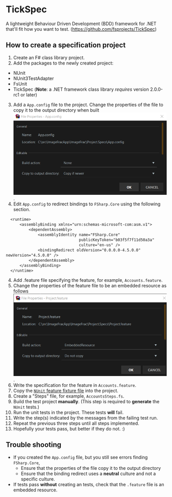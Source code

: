 # TickSpec

A lightweight Behaviour Driven Development (BDD) framework for .NET that'll fit how you want to test. (https://github.com/fsprojects/TickSpec)

## How to create a specification project

1. Create an F# class library project.
2. Add the packages to the newly created project:
  - NUnit
  - NUnit3TestAdapter
  - FsUnit
  - TickSpec (**Note**: a .NET framework class library *requires* version 2.0.0-rc1 or later)
3. Add a `App.config` file to the project. Change the properties of the file to copy it to the output directory when built ![App.config Properties](./TickSpec-AppConfig-Properties.png).
4. Edit `App.config` to redirect bindings to `FSharp.Core` using the following section.
  ```
    <runtime>
        <assemblyBinding xmlns="urn:schemas-microsoft-com:asm.v1">
            <dependentAssembly>
                <assemblyIdentity name="FSharp.Core"
                                  publicKeyToken="b03f5f7f11d50a3a"
                                  culture="en-us" />
                <bindingRedirect oldVersion="0.0.0.0-4.5.0.0" newVersion="4.5.0.0" />
            </dependentAssembly>
        </assemblyBinding>
    </runtime>

  ```
4. Add .feature file specifying the feature, for example, ``Accounts.feature``.
5. Change the properties of the feature file to be an embedded resource as follows ![Feature File Properties](./TickSpec-FeatureFile-Properties.png).
6. Write the specification for the feature in ``Accounts.feature``.
7. Copy the [`NUnit` feature fixture file](https://github.com/fsprojects/TickSpec/blob/master/Examples/ByFramework/NUnit/FSharp.NUnit/FeatureFixture.fs) into the project.
8. Create a "Steps" file, for example, ``AccountsSteps.fs``.
9. Build the test project **manually**. (This step is required to **generate** the `NUnit` tests.)
10. Run the unit tests in the project. These tests **will** fail.
11. Write the step(s) indicated by the messages from the failing test run.
12. Repeat the previous three steps until all steps implemented.
13. Hopefully your tests pass, but better if they do not. :)

## Trouble shooting

* If you created the `App.config` file, but you still see errors finding `FSharp.Core`, 
  * Ensure that the properties of the file copy it to the output directory
  * Ensure that the binding redirect uses a **neutral** culture and not a specific culture.
* If tests pass **without** creating an tests, check that the `.feature` file is an embedded resource.



